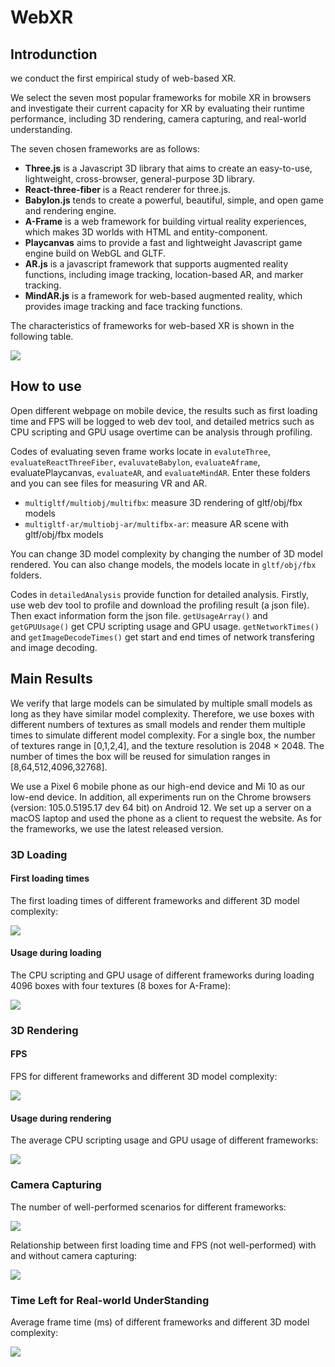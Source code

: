 # WebXR
## Introdunction
we conduct the first empirical study of web-based XR. 

We select the seven most popular frameworks for mobile XR in browsers and investigate their current capacity for
XR by evaluating their runtime performance, including 3D rendering, camera capturing, and real-world understanding.

The seven chosen frameworks are as follows:

* **Three.js** is a Javascript 3D library that aims to create an easy-to-use, lightweight, cross-browser, general-purpose 3D library.
* **React-three-fiber** is a React renderer for three.js.
*  **Babylon.js** tends to create a powerful, beautiful, simple, and open game and rendering engine.
* **A-Frame** is a web framework for building virtual reality experiences, which makes 3D worlds with HTML and entity-component.
*  **Playcanvas** aims to provide a fast and lightweight Javascript game engine build on WebGL and GLTF.
* **AR.js** is a javascript framework that supports augmented reality functions, including image tracking, location-based AR, and marker tracking.
* **MindAR.js** is a framework for web-based augmented reality, which provides image tracking and face tracking functions.

The characteristics of frameworks for web-based XR is shown in the following table.

<img src='./docs/characteristics.png'>

## How to use
Open different webpage on mobile device, the results such as first loading time and FPS will be logged to web dev tool, and detailed metrics such as CPU scripting and GPU usage overtime can be analysis through profiling.

Codes of evaluating seven frame works locate in `evaluteThree`, `evaluateReactThreeFiber`, `evaluvateBabylon`, `evaluateAframe`, evaluatePlaycanvas, `evaluateAR`, and `evaluateMindAR`. Enter these folders and you can see files for measuring VR and AR.

* `multigltf/multiobj/multifbx`: measure 3D rendering of gltf/obj/fbx models
* `multigltf-ar/multiobj-ar/multifbx-ar`: measure AR scene with gltf/obj/fbx models

You can change 3D model complexity by changing the number of 3D model rendered. You can also change models, the models locate in `gltf/obj/fbx` folders.

Codes in `detailedAnalysis` provide function for detailed analysis. Firstly, use web dev tool to profile and download the profiling result (a json file). Then exact information form the json file. `getUsageArray()` and `getGPUUsage()` get CPU scripting usage and GPU usage. `getNetworkTimes()` and `getImageDecodeTimes()` get start and end times of network transfering and image decoding.

## Main Results

We verify that large models can be simulated by multiple small models as long as they have similar model complexity. Therefore, we use boxes with different numbers of textures as small models and render them multiple times to simulate
different model complexity. For a single box, the number of textures range in [0,1,2,4], and the texture resolution is 2048 × 2048. The number of times the box will be reused for simulation ranges in [8,64,512,4096,32768].

We use a Pixel 6 mobile phone as our high-end device and Mi 10 as our low-end device. In addition, all experiments run on the Chrome browsers (version: 105.0.5195.17 dev 64 bit) on Android 12. We set up a server on a macOS laptop and used the phone as a client to request the website. As for the frameworks, we use the latest released version.

### 3D Loading

#### First loading times

The first loading times of different frameworks and different 3D model complexity:

<img src='./docs/firstloadingtime.png'>

#### Usage during loading

The CPU scripting and GPU usage of different frameworks during loading 4096 boxes with four textures
(8 boxes for A-Frame):

<img src='./docs/firstloadingresourceusage.png'>

### 3D Rendering

#### FPS

FPS for different frameworks and different 3D model complexity:

<img src='docs/afterloadingoverall.png'>

#### Usage during rendering

The average CPU scripting usage and GPU usage of different frameworks:

<img src='docs/afterloadingusage.png'>

### Camera Capturing

The number of well-performed scenarios for different frameworks:

<img src='docs/wellperform.png'>

Relationship between first loading time and FPS (not well-performed) with and without camera capturing:

<img src='docs/cameraimpact.png'>

### Time Left for Real-world UnderStanding

Average frame time (ms) of different frameworks and different 3D model complexity:

<img src='docs/timeleft.png'>

